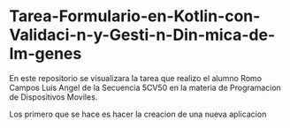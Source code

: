 # Tarea-Formulario-en-Kotlin-con-Validaci-n-y-Gesti-n-Din-mica-de-Im-genes
En este repositorio se visualizara la tarea que realizo el alumno Romo Campos Luis Angel de la Secuencia 5CV50 en la materia de Programacion de Dispositivos Moviles.

Los primero que se hace es hacer la creacion de una nueva aplicacion

